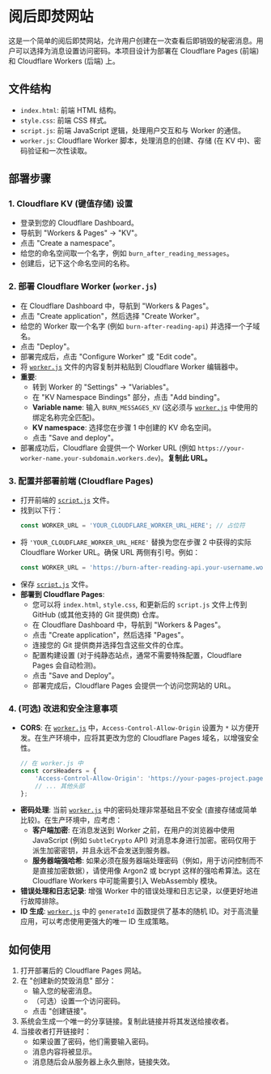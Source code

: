 # 阅后即焚网站

这是一个简单的阅后即焚网站，允许用户创建在一次查看后即销毁的秘密消息。用户可以选择为消息设置访问密码。本项目设计为部署在 Cloudflare Pages (前端) 和 Cloudflare Workers (后端) 上。

## 文件结构

- `index.html`: 前端 HTML 结构。
- `style.css`: 前端 CSS 样式。
- `script.js`: 前端 JavaScript 逻辑，处理用户交互和与 Worker 的通信。
- `worker.js`: Cloudflare Worker 脚本，处理消息的创建、存储 (在 KV 中)、密码验证和一次性读取。

## 部署步骤

### 1. Cloudflare KV (键值存储) 设置

   - 登录到您的 Cloudflare Dashboard。
   - 导航到 "Workers & Pages" -> "KV"。
   - 点击 "Create a namespace"。
   - 给您的命名空间取一个名字，例如 `burn_after_reading_messages`。
   - 创建后，记下这个命名空间的名称。

### 2. 部署 Cloudflare Worker (`worker.js`)

   - 在 Cloudflare Dashboard 中，导航到 "Workers & Pages"。
   - 点击 "Create application"，然后选择 "Create Worker"。
   - 给您的 Worker 取一个名字 (例如 `burn-after-reading-api`) 并选择一个子域名。
   - 点击 "Deploy"。
   - 部署完成后，点击 "Configure Worker" 或 "Edit code"。
   - 将 [`worker.js`](worker.js:1) 文件的内容复制并粘贴到 Cloudflare Worker 编辑器中。
   - **重要**:
     - 转到 Worker 的 "Settings" -> "Variables"。
     - 在 "KV Namespace Bindings" 部分，点击 "Add binding"。
     - **Variable name**: 输入 `BURN_MESSAGES_KV` (这必须与 [`worker.js`](worker.js:5) 中使用的绑定名称完全匹配)。
     - **KV namespace**: 选择您在步骤 1 中创建的 KV 命名空间。
     - 点击 "Save and deploy"。
   - 部署成功后，Cloudflare 会提供一个 Worker URL (例如 `https://your-worker-name.your-subdomain.workers.dev`)。**复制此 URL。**

### 3. 配置并部署前端 (Cloudflare Pages)

   - 打开前端的 [`script.js`](script.js:1) 文件。
   - 找到以下行：
     ```javascript
     const WORKER_URL = 'YOUR_CLOUDFLARE_WORKER_URL_HERE'; // 占位符
     ```
   - 将 `'YOUR_CLOUDFLARE_WORKER_URL_HERE'` 替换为您在步骤 2 中获得的实际 Cloudflare Worker URL。确保 URL 两侧有引号。例如：
     ```javascript
     const WORKER_URL = 'https://burn-after-reading-api.your-username.workers.dev';
     ```
   - 保存 [`script.js`](script.js:1) 文件。
   - **部署到 Cloudflare Pages**:
     - 您可以将 `index.html`, `style.css`, 和更新后的 `script.js` 文件上传到 GitHub (或其他支持的 Git 提供商) 仓库。
     - 在 Cloudflare Dashboard 中，导航到 "Workers & Pages"。
     - 点击 "Create application"，然后选择 "Pages"。
     - 连接您的 Git 提供商并选择包含这些文件的仓库。
     - 配置构建设置 (对于纯静态站点，通常不需要特殊配置，Cloudflare Pages 会自动检测)。
     - 点击 "Save and Deploy"。
     - 部署完成后，Cloudflare Pages 会提供一个访问您网站的 URL。

### 4. (可选) 改进和安全注意事项

   - **CORS**: 在 [`worker.js`](worker.js:14) 中，`Access-Control-Allow-Origin` 设置为 `*` 以方便开发。在生产环境中，应将其更改为您的 Cloudflare Pages 域名，以增强安全性。
     ```javascript
     // 在 worker.js 中
     const corsHeaders = {
         'Access-Control-Allow-Origin': 'https://your-pages-project.pages.dev', // 替换为您的实际 Pages 域名
         // ... 其他头部
     };
     ```
   - **密码处理**: 当前 [`worker.js`](worker.js:34) 中的密码处理非常基础且不安全 (直接存储或简单比较)。在生产环境中，应考虑：
     - **客户端加密**: 在消息发送到 Worker 之前，在用户的浏览器中使用 JavaScript (例如 `SubtleCrypto` API) 对消息本身进行加密。密码仅用于派生加密密钥，并且永远不会发送到服务器。
     - **服务器端强哈希**: 如果必须在服务器端处理密码（例如，用于访问控制而不是直接加密数据），请使用像 Argon2 或 bcrypt 这样的强哈希算法。这在 Cloudflare Workers 中可能需要引入 WebAssembly 模块。
   - **错误处理和日志记录**: 增强 Worker 中的错误处理和日志记录，以便更好地进行故障排除。
   - **ID 生成**: [`worker.js`](worker.js:118) 中的 `generateId` 函数提供了基本的随机 ID。对于高流量应用，可以考虑使用更强大的唯一 ID 生成策略。

## 如何使用

1.  打开部署后的 Cloudflare Pages 网站。
2.  在 "创建新的焚毁消息" 部分：
    - 输入您的秘密消息。
    - （可选）设置一个访问密码。
    - 点击 "创建链接"。
3.  系统会生成一个唯一的分享链接。复制此链接并将其发送给接收者。
4.  当接收者打开链接时：
    - 如果设置了密码，他们需要输入密码。
    - 消息内容将被显示。
    - 消息随后会从服务器上永久删除，链接失效。